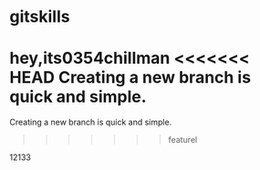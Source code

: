 # gitskills
hey,its0354chillman
<<<<<<< HEAD
Creating a new branch is quick and simple.
=======
Creating a new branch is quick and simple.
>>>>>>> featurel

12133
